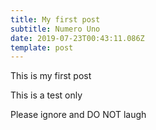 ```yaml
---
title: My first post
subtitle: Numero Uno
date: 2019-07-23T00:43:11.086Z
template: post
---
```

This is my first post

This is a test only

Please ignore and DO NOT laugh
